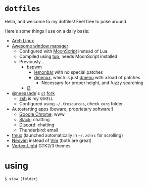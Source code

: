 # `dotfiles`

Hello, and welcome to my dotfiles! Feel free to poke around.

Here's some things I use on a daily basis:

- [Arch Linux][arch]
- [Awesome window manager][awesomewm]
  - Configured with [MoonScript][moonscript] instead of Lua
  - Compiled using [tup][tup], needs MoonScript installed
  - Previously...
    - [bspwm][bspwm]
      - [lemonbar][lemonbar] with no special patches
      - [dmenux][dmenux], which is just [dmenu][dmenu] with a load of patches
        - Necessary for proper height, and fuzzy searching
    - [i3][i3]
- [@neeasade](https://github.com/neeasade)'s [`st`][st] [fork][xst]
  - [zsh][zsh] is my `$SHELL`
  - Configured using `~/.Xresources`, check `xorg` folder
- Autostarting apps (beware, proprietary software!)
  - [Google Chrome][chrome]: www
  - [Slack][slack]: chatting
  - [Discord][discord]: chatting
  - Thunderbird: email
- [tmux][tmux] (launched automatically in `~/.zshrc` for scrolling)
- [Neovim][nvim] instead of [Vim][vim] (both are great)
- [Vertex-Light][vertex] GTK2/3 themes

[arch]:       https://www.archlinux.org
[nvim]:       https://neovim.io
[vim]:        http://www.vim.org
[xst]:        https://github.com/neeasade/xst
[st]:         http://st.suckless.org
[moonscript]: https://moonscript.org
[awesomewm]:  https://awesome.naquadah.org
[tup]:        http://gittup.org/tup
[chrome]:     https://chrome.google.com
[slack]:      https://slack.com
[discord]:    https://discordapp.com
[tmux]:       https://tmux.github.io
[vertex]:     https://github.com/horst3180/vertex-theme
[zsh]:        https://www.zsh.org
[i3]:         https://i3wm.org
[lemonbar]:   https://github.com/LemonBoy/bar
[dmenux]:     https://github.com/lvitals/dmenux
[dmenu]:      http://tools.suckless.org/dmenu
[bspwm]:      https://github.com/baskerville/bspwm

# using
```
$ stow [folder]
```
